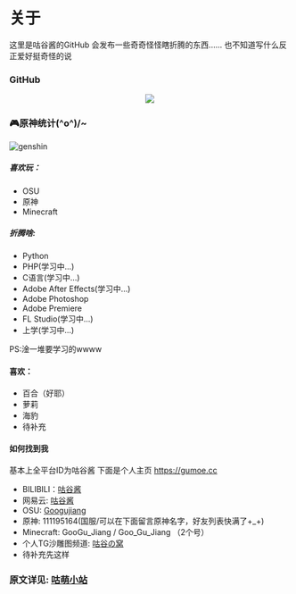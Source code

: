 # 关于
这里是咕谷酱的GitHub
会发布一些奇奇怪怪瞎折腾的东西......
也不知道写什么反正爱好挺奇怪的说

### GitHub
<p align="center"> 
  <img src="https://github-readme-stats.vercel.app/api?username=GooGuJiang&show_icons=true&theme=radical&hide_border=true" />
</p>

### 🎮原神统计\(^o^)/~

![genshin](https://genshin-card.getloli.com/3/184713032.png)


##### 喜欢玩：
- OSU 
- 原神
- Minecraft

##### 折腾啥:
- Python
- PHP(学习中...)
- C语言(学习中...)
- Adobe After Effects(学习中...)
- Adobe Photoshop
- Adobe Premiere
- FL Studio(学习中...)
- 上学(学习中...)

PS:淦一堆要学习的wwww

#### 喜欢：
- 百合（好耶）
- 萝莉
- 海豹
- 待补充

#### 如何找到我
基本上全平台ID为咕谷酱
下面是个人主页
https://gumoe.cc

- BILIBILI：[咕谷酱](https://space.bilibili.com/21141864 "咕谷酱")
- 网易云: [咕谷酱](https://music.163.com/#/artist?id=48984207 "咕谷酱")
- OSU: [Googujiang](https://osu.ppy.sh/users/15651670 "Googujiang")
- 原神: 111195164(国服/可以在下面留言原神名字，好友列表快满了+_+)
- Minecraft: GooGu_Jiang / Goo_Gu_Jiang （2个号）
- 个人TG沙雕图频道: [咕谷の窝](https://t.me/Goo_nest "咕谷の窝")
- 待补充先这样

### 原文详见: [咕萌小站](https://gmoe.cc/about.html "咕萌小站")


